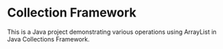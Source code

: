 # Collection Framework 
This is a Java project demonstrating various operations using ArrayList in Java Collections Framework.

